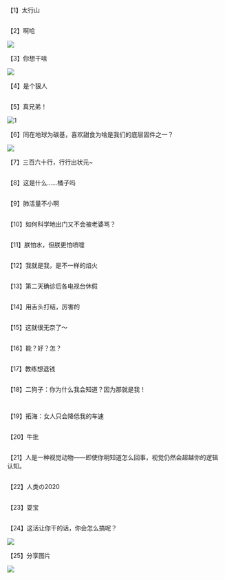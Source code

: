 <article class="article-content">
			<p>【1】太行山</p>
<p><img src="https://tva1.sinaimg.cn/mw690/001kHXfply1gk78sa2j6nj60u00ud4qr02.jpg" alt="" data-tag="bdshare"></p>
<p>【2】啊哈</p>
<p><img src="http://tva1.sinaimg.cn/large/538add77ly1gkawb1g8z5g20b405su0y.gif" data-tag="bdshare"></p>
<p>【3】你想干啥</p>
<p><img src="http://tva1.sinaimg.cn/large/81fa7475gy1gka0wvv0qog207k0dchdy.gif" data-tag="bdshare"></p>
<p>【4】是个狠人</p>
<p><img src="http://tva1.sinaimg.cn/large/81fa7475gy1gk6k16ryexg207m0dcu0z.gif" alt="" data-tag="bdshare"></p>
<p>【5】真兄弟！</p>
<p><img src="http://tva1.sinaimg.cn/large/81fa7475ly1gkavgyhyxsg207e0d1kjs.gif" alt="1" data-tag="bdshare"></p>
<p>【6】​同在地球为碳基，喜欢甜食为啥是我们的底层固件之一？</p>
<p><img src="https://tva1.sinaimg.cn/mw690/001Hf62Dly1gkafeoxo9jg609h0b2qva02.gif" data-tag="bdshare"></p>
<p>【7】三百六十行，行行出状元~</p>
<p><img src="https://tva1.sinaimg.cn/mw690/001Hf62Dly1gkafeeftwcg60b00b2qv802.gif" alt="" data-tag="bdshare"></p>
<p>【8】这是什么……桶子吗 ​</p>
<p><img src="http://tva1.sinaimg.cn/large/81fa7475ly1gkavgzasp9g205m0a0he0.gif" alt="" data-tag="bdshare"></p>
<p>【9】肺活量不小啊</p>
<p><img src="http://tva1.sinaimg.cn/large/81fa7475gy1gka0wuy3iog207i0dc4qs.gif" alt="" data-tag="bdshare"></p>
<p>【10】如何科学地出门又不会被老婆骂？</p>
<p><img src="https://tva1.sinaimg.cn/mw690/001Hf62Dly1gkafbudtieg607g0dcu1102.gif" alt="" data-tag="bdshare"></p>
<p>【11】朕怕水，但朕更怕喷嚏</p>
<p><img src="https://tva1.sinaimg.cn/mw690/001Hf62Dly1gkafbk53cfg60b40a2npe02.gif" alt="" data-tag="bdshare"></p>
<p>【12】我就是我，是不一样的焰火</p>
<p><img src="http://tva1.sinaimg.cn/large/00869HDlly1gkav557spdg30660b8x6q.gif" alt="" data-tag="bdshare"></p>
<p>【13】第二天确诊后各电视台休假</p>
<p><img src="http://tva1.sinaimg.cn/large/9f0b0dd5ly1gkauvlr5scg20980dqqvg.gif" alt="" data-tag="bdshare"></p>
<p>【14】用舌头打结，厉害的</p>
<p><img src="https://tva1.sinaimg.cn/mw690/001Hf62Dly1gkafcy0mlhg60c0090qva02.gif" alt="" data-tag="bdshare"></p>
<p>【15】这就很无奈了～</p>
<p><img src="https://tva1.sinaimg.cn/mw690/001Hf62Dly1gkafcnnqncg60810c0kjn02.gif" alt="" data-tag="bdshare"></p>
<p>【16】能？好？怎？</p>
<p><img src="https://tva1.sinaimg.cn/mw690/001Hf62Dly1gkafc4nc01g60b4090he102.gif" alt="" data-tag="bdshare"></p>
<p>【17】教练想退钱</p>
<p><img src="http://tva1.sinaimg.cn/large/538add77ly1gkaurio5m7g20dc0nc7wq.gif" alt="" data-tag="bdshare"></p>
<p>【18】二狗子：你为什么我会知道？因为那就是我！</p>
<p><img src="http://tva1.sinaimg.cn/mw600/00869HDlly1gkatv73rmbj30ed0icq3l.jpg" alt="" data-tag="bdshare"></p>
<p><img src="http://tva1.sinaimg.cn/mw600/00869HDlly1gkatuv3r8jj30eb0j174z.jpg" alt="" data-tag="bdshare"></p>
<p>【19】拓海：女人只会降低我的车速</p>
<p><img src="http://tva1.sinaimg.cn/large/00869HDlly1gkatex5y8og305k07ohdv.gif" alt="" data-tag="bdshare"></p>
<p>【20】牛批</p>
<p><img src="https://tva1.sinaimg.cn/mw690/001Hf62Dly1gk9e413hsbg60dc07ihdw02.gif" alt="" data-tag="bdshare"></p>
<p>【21】人是一种视觉动物——即使你明知道怎么回事，视觉仍然会超越你的逻辑认知。 ​​​​</p>
<p><img src="https://tva1.sinaimg.cn/mw690/001Hf62Dly1gk9e07rjx6g60b40ayqvc02.gif" alt="" data-tag="bdshare"></p>
<p>【22】人类の2020</p>
<p><img src="https://tva1.sinaimg.cn/mw690/001Hf62Dly1gk9dz9klqcg60730dc7wi02.gif" alt="" data-tag="bdshare"></p>
<p>【23】耍宝</p>
<p><img src="https://tva1.sinaimg.cn/mw690/001Hf62Dly1gk9dyfy5xbg607f0dcb2c02.gif" alt="" data-tag="bdshare"></p>
<p>【24】这活让你干的话，你会怎么搞呢？</p>
<p><img src="https://tva1.sinaimg.cn/mw690/001Hf62Dly1gk9dy714p8g60b20b24r602.gif" data-tag="bdshare"></p>
<p>【25】分享图片</p>
<p><img src="https://tva1.sinaimg.cn/mw690/001Hf62Dly1gk9dzxi08bg607f0dc00002.gif" data-tag="bdshare"></p>
</article>